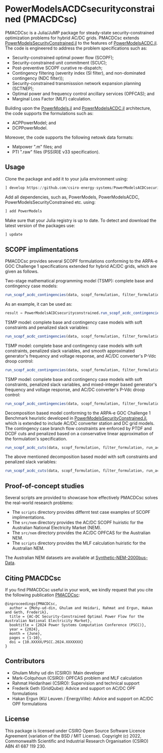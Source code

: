 # PowerModelsACDCsecurityconstrained (PMACDCsc)


PMACDCsc is a Julia/JuMP package for steady-state security-constrained optimization problems for hybrid AC/DC grids. PMACDCsc extends [PowerModelsSecurityConstrained.jl](https://github.com/lanl-ansi/PowerModelsSecurityConstrained.jl) to the features of [PowerModelsACDC.jl](https://github.com/Electa-Git/PowerModelsACDC.jl). The code is engineered to address the problem specifications such as:

* Security-constrained optimal power flow (SCOPF); 
* Security-constrained unit commitment (SCUC);
* Post-preventive SCOPF curative re-dispatch;
* Contingency filtering (severity index (SI filter), and non-dominated contingency (NDC filter));
* Security-constrained transmisssion network expansion planning (SCTNEP);
* Optimal power and frequency control ancillary services (OPFCAS); and
* Marginal Loss Factor (MLF) calculation. 

Building upon the [PowerModels.jl](https://github.com/lanl-ansi/PowerModels.jl) and [PowerModelsACDC.jl](https://github.com/Electa-Git/PowerModelsACDC.jl) architecture, the code supports the formulations such as:

* ACPPowerModel; and 
* DCPPowerModel.

Moreover, the code supports the following netowk data formats: 

* Matpower ".m" files; and
* PTI ".raw" files (PSS(R)E v33 specification).


## Usage

Clone the package and add it to your julia environment using: 

```julia
] develop https://github.com/csiro-energy-systems/PowerModelsACDCsecurityconstrained.jl.git
```

Add all dependencies, such as, PowerModels, PowerModelsACDC, PowerModelsSecurityConstrained etc. using:

```julia
] add PowerModels
```

Make sure that your Julia registry is up to date. To detect and download the latest version of the packages use:

```julia
] update
```


## SCOPF implimentations

PMACDCsc provides several SCOPF formulations conforming to the ARPA-e GOC Challenge 1 specifications extended for hybrid AC/DC grids, which are given as follows.


Two-stage mathematical programming model (TSMP): complete base and contingency case models:

```julia
run_scopf_acdc_contingencies(data, scopf_formulation, filter_formulation, scopf_problem, scopf_solver, filter_solver, setting)
```
As an example, it can be used as:

```julia
result = PowerModelsACDCsecurityconstrained.run_scopf_acdc_contingencies(data, PowerModels.ACPPowerModel, PowerModels.ACPPowerModel, PowerModelsACDCsecurityconstrained.run_scopf, Ipopt.Optimizer, Ipopt.Optimizer, setting)
```

TSMP model: complete base and contingency case models with soft constraints and penalized slack variables:

```julia
run_scopf_acdc_contingencies(data, scopf_formulation, filter_formulation, run_scopf_soft, scopf_solver, filter_solver, setting)
```

TSMP model: complete base and contingency case models with soft constraints, penalized slack variables, and smooth approximated generator's frequency and voltage response, and AC/DC converter's P-Vdc droop control:

```julia
run_scopf_acdc_contingencies(data, scopf_formulation, filter_formulation, run_scopf_soft_smooth, scopf_solver, filter_solver, setting)
```

TSMP model: complete base and contingency case models with soft constraints, penalized slack variables, and mixed-integer based generator's frequency and voltage response, and AC/DC converter's P-Vdc droop control:

```julia
run_scopf_acdc_contingencies(data, scopf_formulation, filter_formulation, run_scopf_soft_minlp, minlp_scopf_solver, filter_solver, setting)
```

Decomposition based model conforming to the ARPA-e GOC Challenge 1 Benchmark heuristic developed in [PowerModelsSecurityConstrained.jl](https://github.com/lanl-ansi/PowerModelsSecurityConstrained.jl), which is extended to include AC/DC converter station and DC grid models. The contingency case branch flow constraints are enforced by PTDF and DCDF cuts and penalized based on a conservative linear
approximation of the formulation's specification.


```julia
run_scopf_acdc_cuts(data, scopf_formulation, filter_formulation, run_acdc_scopf_cuts, scopf_solver, filter_solver, setting)
```

The above mentioned decomposition based model with soft constraints and penalized slack variables:

```julia
run_scopf_acdc_cuts(data, scopf_formulation, filter_formulation, run_acdc_scopf_cuts_soft, scopf_solver, filter_solver, setting)
```


## Proof-of-concept studies

Several scripts are provided to showcase how effectively PMACDCsc solves the real-world research problems:

* The `scripts` directory provides differnt test case examples of SCOPF implimentations.
* The `src/nem` directory provides the AC/DC SCOPF huiristic for the Australian National Electricity Market (NEM). 
* The `src/nem` directory provides the AC/DC OPFCAS for the Australian NEM. 
* The `scripts` directory provides the MLF calculation huiristic for the Australian NEM.

The Australian NEM datasets are available at [Synthetic-NEM-2000bus-Data](https://github.com/csiro-energy-systems/Synthetic-NEM-2000bus-Data).


## Citing PMACDCsc

If you find PMACDCsc useful in your work, we kindly request that you cite the following publication [PMACDCsc](https://ieeexplore.ieee.org/):
```
@inproceedings{PMACDCsc,
  author = {Mohy-ud-din, Ghulam and Heidari, Rahmat and Ergun, Hakan and Geth, Frederik},
  title = {AC-DC Security-Constrained Optimal Power Flow for the Australian National Electricity Market},
  booktitle = {2024 Power Systems Computation Conference (PSCC)},
  year = {2024},
  month = {June},
  pages = {1-10}, 
  doi = {10.XXXXX/PSCC.2024.XXXXXXX}
}
```


## Contributors

* Ghulam Mohy ud din (CSIRO): Main developer
* Mark-Colquhoun (CSIRO): OPFCAS problem and MLF calculation
* Rahmat Heidarihaei (CSIRO): Supervision and technical support
* Frederik Geth (GridQube): Advice and support on AC/DC OPF formulations
* Hakan Ergun (KU Leuven / EnergyVille): Advice and support on AC/DC OPF formulations


## License

This package is licensed under CSIRO Open Source Software Licence Agreement (variation of the BSD / MIT License). Copyright (c) 2022, Commonwealth Scientific and Industrial Research Organisation (CSIRO) ABN 41 687 119 230.